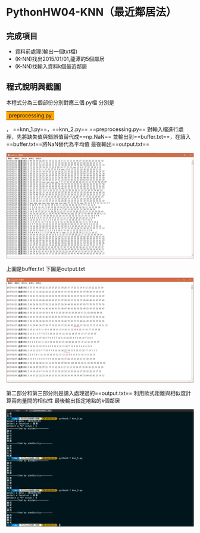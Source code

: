 # PythonHW04-KNN（最近鄰居法）
## 完成項目
 * 資料前處理(輸出一個txt檔)
 * (K-NN)找出2015/01/01,龍潭的5個鄰居
 * (K-NN)找輸入資料k個最近鄰居
 
## 程式說明與截圖

本程式分為三個部份分別對應三個.py檔
分別是<table><tr><td bgcolor=orange>preprocessing.py</td></tr><table>， ==knn_1.py==，==knn_2.py==
==preprocessing.py== 對輸入檔進行處理，先將缺失值與錯誤值替代成==np.NaN==
並輸出到==buffer.txt==，在讀入==buffer.txt==將NaN替代為平均值
最後輸出==output.txt==

![](https://github.com/miyuiki/PythonHW04-KNN/blob/master/capture/capture%2005292103.jpg?raw=true)

上圖是buffer.txt
下圖是output.txt

![](https://github.com/miyuiki/PythonHW04-KNN/blob/master/capture/capture%2005292104.jpg?raw=true)

第二部分和第三部分則是讀入處理過的==output.txt==
利用歐式距離與相似度計算兩向量間的相似性
最後輸出指定地點的k個鄰居

![](https://github.com/miyuiki/PythonHW04-KNN/blob/master/capture/%E8%9E%A2%E5%B9%95%E5%BF%AB%E7%85%A7%202017-05-29%20%E4%B8%8B%E5%8D%885.06.49.png?raw=true)

